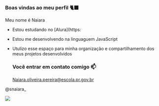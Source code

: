 ### Boas vindas ao meu perfil 🐈‍⬛

Meu nome é Naiara

- Estou estudando no [Alura](https:
- Estou me desenvolvendo na linguaguem JavaScript
- Utulizo esse espaço para minha organização e compartilhamento dos meus projetos desenvolvidos

  ### Você entrar em contato comigo 📫

  Naiara.oliveira.pereira@escola.pr.gov.br

@snaiara_


 ![](https://media.tenor.com/eRGU5l2v-_wAAAAj/cat-meme.gif)
